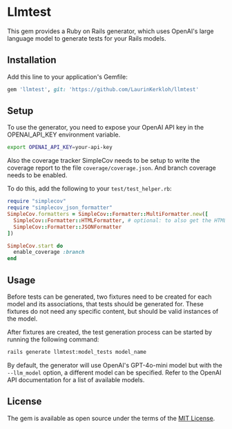 # Llmtest

This gem provides a Ruby on Rails generator, which uses OpenAI's large language model to generate tests for your Rails models.

## Installation

Add this line to your application's Gemfile:

```ruby
gem 'llmtest', git: 'https://github.com/LaurinKerkloh/llmtest'
```

## Setup

To use the generator, you need to expose your OpenAI API key in the OPENAI_API_KEY environment variable.

```bash
export OPENAI_API_KEY=your-api-key
```

Also the coverage tracker SimpleCov needs to be setup to write the coverage report to the file `coverage/coverage.json`.
And branch coverage needs to be enabled.

To do this, add the following to your `test/test_helper.rb`:

```ruby
require "simplecov"
require "simplecov_json_formatter"
SimpleCov.formatters = SimpleCov::Formatter::MultiFormatter.new([
  SimpleCov::Formatter::HTMLFormatter, # optional: to also get the HTML report
  SimpleCov::Formatter::JSONFormatter
])

SimpleCov.start do
  enable_coverage :branch
end
```

## Usage

Before tests can be generated, two fixtures need to be created for each model and its associations, that tests should be generated for.
These fixtures do not need any specific content, but should be valid instances of the model.

After fixtures are created, the test generation process can be started by running the following command:

```bash
rails generate llmtest:model_tests model_name
```

By default, the generator will use OpenAI's GPT-4o-mini model but with the `--llm_model` option, a different model can be specified.
Refer to the OpenAI API documentation for a list of available models.

## License

The gem is available as open source under the terms of the [MIT License](https://opensource.org/licenses/MIT).
